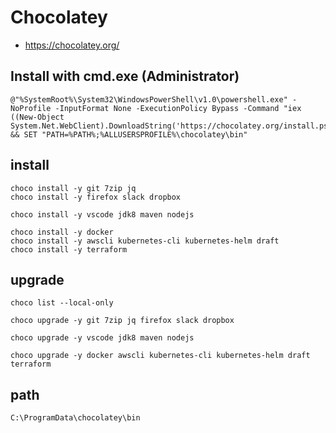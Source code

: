# Chocolatey

* <https://chocolatey.org/>

## Install with cmd.exe (Administrator)

```
@"%SystemRoot%\System32\WindowsPowerShell\v1.0\powershell.exe" -NoProfile -InputFormat None -ExecutionPolicy Bypass -Command "iex ((New-Object System.Net.WebClient).DownloadString('https://chocolatey.org/install.ps1'))" && SET "PATH=%PATH%;%ALLUSERSPROFILE%\chocolatey\bin"
```

## install

```
choco install -y git 7zip jq
choco install -y firefox slack dropbox

choco install -y vscode jdk8 maven nodejs

choco install -y docker
choco install -y awscli kubernetes-cli kubernetes-helm draft
choco install -y terraform
```

## upgrade

```
choco list --local-only

choco upgrade -y git 7zip jq firefox slack dropbox

choco upgrade -y vscode jdk8 maven nodejs

choco upgrade -y docker awscli kubernetes-cli kubernetes-helm draft terraform
```

## path

```
C:\ProgramData\chocolatey\bin
```
